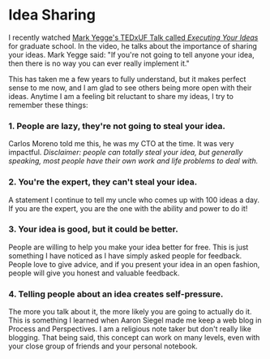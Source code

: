 # Idea Sharing

I recently watched [Mark Yegge's TEDxUF Talk called *Executing Your Ideas*](https://youtu.be/ar9hRKYqhus) for graduate school. In the video, he talks about the importance of sharing your ideas. Mark Yegge said: "If you're not going to tell anyone your idea, then there is no way you can ever really implement it."

This has taken me a few years to fully understand, but it makes perfect sense to me now, and I am glad to see others being more open with their ideas. Anytime I am a feeling bit reluctant to share my ideas, I try to remember these things:

### 1. People are lazy, they're not going to steal your idea.
Carlos Moreno told me this, he was my CTO at the time. It was very impactful. *Disclaimer: people can totally steal your idea, but generally speaking, most people have their own work and life problems to deal with.*

### 2. You're the expert, they can't steal your idea.
A statement I continue to tell my uncle who comes up with 100 ideas a day. If you are the expert, you are the one with the ability and power to do it!

### 3. Your idea is good, but it could be better.
People are willing to help you make your idea better for free. This is just something I have noticed as I have simply asked people for feedback. People love to give advice, and if you present your idea in an open fashion, people will give you honest and valuable feedback.

### 4. Telling people about an idea creates self-pressure.
The more you talk about it, the more likely you are going to actually do it. This is something I learned when Aaron Siegel made me keep a web blog in Process and Perspectives. I am a religious note taker but don't really like blogging. That being said, this concept can work on many levels, even with your close group of friends and your personal notebook.
